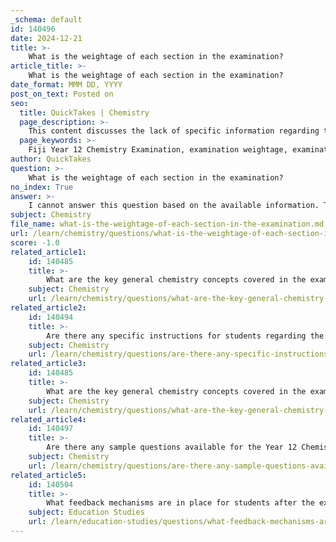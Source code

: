 ```yaml
---
_schema: default
id: 140496
date: 2024-12-21
title: >-
    What is the weightage of each section in the examination?
article_title: >-
    What is the weightage of each section in the examination?
date_format: MMM DD, YYYY
post_on_text: Posted on
seo:
  title: QuickTakes | Chemistry
  page_description: >-
    This content discusses the lack of specific information regarding the weightage of each section in the Fiji Year 12 Chemistry Examination for 2023, recommending official sources for accurate details.
  page_keywords: >-
    Fiji Year 12 Chemistry Examination, examination weightage, examination marks distribution, Ministry of Education Fiji, official examination syllabus
author: QuickTakes
question: >-
    What is the weightage of each section in the examination?
no_index: True
answer: >-
    I cannot answer this question based on the available information. The gathered information does not provide specific details regarding the weightage of each section in the Fiji Year 12 Chemistry Examination for 2023. To obtain this information, one would typically refer to the official examination syllabus or guidelines provided by the Ministry of Education in Fiji, which may outline the distribution of marks across different sections of the examination.
subject: Chemistry
file_name: what-is-the-weightage-of-each-section-in-the-examination.md
url: /learn/chemistry/questions/what-is-the-weightage-of-each-section-in-the-examination
score: -1.0
related_article1:
    id: 140485
    title: >-
        What are the key general chemistry concepts covered in the examination?
    subject: Chemistry
    url: /learn/chemistry/questions/what-are-the-key-general-chemistry-concepts-covered-in-the-examination
related_article2:
    id: 140494
    title: >-
        Are there any specific instructions for students regarding the examination time?
    subject: Chemistry
    url: /learn/chemistry/questions/are-there-any-specific-instructions-for-students-regarding-the-examination-time
related_article3:
    id: 140485
    title: >-
        What are the key general chemistry concepts covered in the examination?
    subject: Chemistry
    url: /learn/chemistry/questions/what-are-the-key-general-chemistry-concepts-covered-in-the-examination
related_article4:
    id: 140497
    title: >-
        Are there any sample questions available for the Year 12 Chemistry Examination?
    subject: Chemistry
    url: /learn/chemistry/questions/are-there-any-sample-questions-available-for-the-year-12-chemistry-examination
related_article5:
    id: 140504
    title: >-
        What feedback mechanisms are in place for students after the examination?
    subject: Education Studies
    url: /learn/education-studies/questions/what-feedback-mechanisms-are-in-place-for-students-after-the-examination
---
```


&nbsp;
